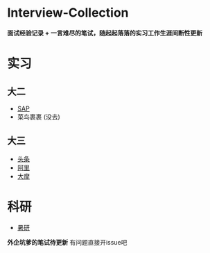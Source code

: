 # Interview-Collection
**面试经验记录 + 一言难尽的笔试，随起起落落的实习工作生涯间断性更新**



# 实习

## 大二

- [SAP](SAP-VT.md)
- 菜鸟裹裹 (没去)



## 大三

- [头条](头条.md)
- [阿里](阿里_蚂蚁金服.md)
- [大摩](Morgan_Stanley.md)



# 科研

- [暑研](暑研.md)



**外企坑爹的笔试待更新**
有问题直接开issue吧

